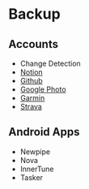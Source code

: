 # Backup

## Accounts
- Change Detection
- [Notion](https://www.notion.so/help/export-your-content#export-your-entire-workspace)
- [Github](https://github.com/settings/admin)
- [Google Photo](https://takeout.google.com/settings/takeout)
- [Garmin](https://www.garmin.com/en-SG/account/datamanagement)
- [Strava](https://www.strava.com/athlete/delete_your_account)

## Android Apps
- Newpipe
- Nova
- InnerTune
- Tasker
